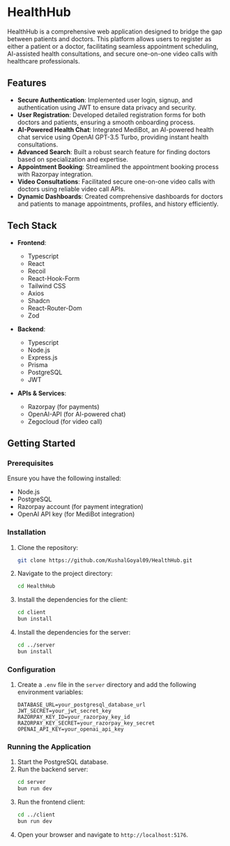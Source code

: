 # HealthHub

HealthHub is a comprehensive web application designed to bridge the gap between patients and doctors. This platform allows users to register as either a patient or a doctor, facilitating seamless appointment scheduling, AI-assisted health consultations, and secure one-on-one video calls with healthcare professionals.

## Features

-   **Secure Authentication**: Implemented user login, signup, and authentication using JWT to ensure data privacy and security.
-   **User Registration**: Developed detailed registration forms for both doctors and patients, ensuring a smooth onboarding process.
-   **AI-Powered Health Chat**: Integrated MediBot, an AI-powered health chat service using OpenAI GPT-3.5 Turbo, providing instant health consultations.
-   **Advanced Search**: Built a robust search feature for finding doctors based on specialization and expertise.
-   **Appointment Booking**: Streamlined the appointment booking process with Razorpay integration.
-   **Video Consultations**: Facilitated secure one-on-one video calls with doctors using reliable video call APIs.
-   **Dynamic Dashboards**: Created comprehensive dashboards for doctors and patients to manage appointments, profiles, and history efficiently.

## Tech Stack

-   **Frontend**:

    -   Typescript
    -   React
    -   Recoil
    -   React-Hook-Form
    -   Tailwind CSS
    -   Axios
    -   Shadcn
    -   React-Router-Dom
    -   Zod

-   **Backend**:

    -   Typescript
    -   Node.js
    -   Express.js
    -   Prisma
    -   PostgreSQL
    -   JWT

-   **APIs & Services**:
    -   Razorpay (for payments)
    -   OpenAI-API (for AI-powered chat)
    -   Zegocloud (for video call)

## Getting Started

### Prerequisites

Ensure you have the following installed:

-   Node.js
-   PostgreSQL
-   Razorpay account (for payment integration)
-   OpenAI API key (for MediBot integration)

### Installation

1. Clone the repository:
    ```bash
    git clone https://github.com/KushalGoyal09/HealthHub.git
    ```
2. Navigate to the project directory:
    ```bash
    cd HealthHub
    ```
3. Install the dependencies for the client:
    ```bash
    cd client
    bun install
    ```
4. Install the dependencies for the server:
    ```bash
    cd ../server
    bun install
    ```

### Configuration

1. Create a `.env` file in the `server` directory and add the following environment variables:
    ```env
    DATABASE_URL=your_postgresql_database_url
    JWT_SECRET=your_jwt_secret_key
    RAZORPAY_KEY_ID=your_razorpay_key_id
    RAZORPAY_KEY_SECRET=your_razorpay_key_secret
    OPENAI_API_KEY=your_openai_api_key
    ```

### Running the Application

1. Start the PostgreSQL database.
2. Run the backend server:
    ```bash
    cd server
    bun run dev
    ```
3. Run the frontend client:
    ```bash
    cd ../client
    bun run dev
    ```
4. Open your browser and navigate to `http://localhost:5176`.



